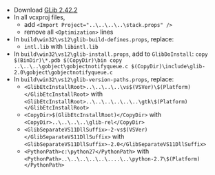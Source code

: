  * Download [GLib 2.42.2](http://ftp.acc.umu.se/pub/gnome/sources/glib/2.42/glib-2.42.2.tar.xz)
 * In all vcxproj files,
	* add `<Import Project="..\..\..\..\stack.props" />`
	* remove all `<Optimization>` lines
 * In `build\win32\vs12\glib-build-defines.props`, replace:
	* `intl.lib` with `libintl.lib`
 * In `build\win32\vs12\glib-install.props`, add to `GlibDoInstall`:
`copy $(BinDir)\*.pdb $(CopyDir)\bin
copy ..\..\..\gobject\gobjectnotifyqueue.c $(CopyDir)\include\glib-2.0\gobject\gobjectnotifyqueue.c`
 * In `build\win32\vs12\glib-version-paths.props`, replace:
	* `<GlibEtcInstallRoot>..\..\..\..\vs$(VSVer)\$(Platform)</GlibEtcInstallRoot>` with
`<GlibEtcInstallRoot>..\..\..\..\..\..\gtk\$(Platform)</GlibEtcInstallRoot>`
	* `<CopyDir>$(GlibEtcInstallRoot)</CopyDir>` with
`<CopyDir>..\..\..\..\glib-rel</CopyDir>`
	* `<GlibSeparateVS11DllSuffix>-2-vs$(VSVer)</GlibSeparateVS11DllSuffix>` with
`<GlibSeparateVS11DllSuffix>-2.0</GlibSeparateVS11DllSuffix>`
	* `<PythonPath>c:\python27</PythonPath>` with
`<PythonPath>..\..\..\..\..\....\..\python-2.7\$(Platform)</PythonPath>`
